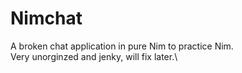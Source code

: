 # Nimchat

A broken chat application in pure Nim to practice Nim.\
Very unorginzed and jenky, will fix later.\

